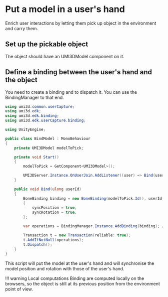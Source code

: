 # Put a model in a user's hand

Enrich user interactions by letting them pick up object in the environment and carry them.

## Set up the pickable object

The object should have an UMI3DModel component on it.

## Define a binding between the user's hand and the object

You need to create a binding and to dispatch it. You can use the BindingManager to that end.

```cs
using umi3d.common.userCapture;
using umi3d.edk;
using umi3d.edk.binding;
using umi3d.edk.userCapture.binding;

using UnityEngine;

public class BindModel : MonoBehaviour
{
    private UMI3DModel modelToPick;

    private void Start()
    {
        modelToPick = GetComponent<UMI3DModel>();

        UMI3DServer.Instance.OnUserJoin.AddListener((user) => Bind(user.Id()));
    }

    public void Bind(ulong userId)
    {
        BoneBinding binding = new BoneBinding(modelToPick.Id(), userId, BoneType.RightHand) // create between model and the user's hand
        {
            syncPosition = true,
            syncRotation = true,
        };

        var operations = BindingManager.Instance.AddBinding(binding); // add the binding through the manager 

        Transaction t = new Transaction(reliable: true);
        t.AddIfNotNull(operations);
        t.Dispatch();
    }
}
```

This script will put the model at the user's hand and will synchronise the model position and rotation with those of the user's hand.

!!! warning Local computations
    Binding are computed locally on the browsers, so the object is still at its previous position from the environment point of view.
